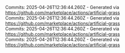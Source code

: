 Commits: 2025-04-26T12:36:44.260Z - Generated via https://github.com/marketplace/actions/artificial-grass
<br>
Commits: 2025-04-26T12:36:44.260Z - Generated via https://github.com/marketplace/actions/artificial-grass
<br>
Commits: 2025-04-26T12:36:44.260Z - Generated via https://github.com/marketplace/actions/artificial-grass
<br>
Commits: 2025-04-26T12:36:44.260Z - Generated via https://github.com/marketplace/actions/artificial-grass
<br>
